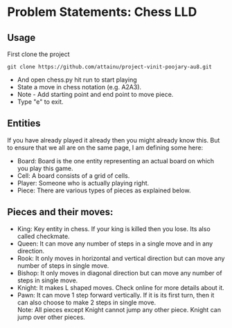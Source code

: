 # Problem Statements: Chess LLD

## Usage
First clone the project
```
git clone https://github.com/attainu/project-vinit-poojary-au8.git
```
* And open chess.py hit run to start playing 
* State a move in chess notation (e.g. A2A3). 
* Note - Add starting point and end point to move piece. 
* Type "e" to exit.

## Entities
If you have already played it already then you might already know this. But to ensure that we all are on the same page, I am defining some here:
* Board: Board is the one entity representing an actual board on which you play this game.
* Cell: A board consists of a grid of cells.
* Player: Someone who is actually playing right.
* Piece: There are various types of pieces as explained below.

## Pieces and their moves:
* King: Key entity in chess. If your king is killed then you lose. Its also called checkmate.
* Queen: It can move any number of steps in a single move and in any direction.
* Rook: It only moves in horizontal and vertical direction but can move any number of steps in single move.
* Bishop: It only moves in diagonal direction but can move any number of steps in single move.
* Knight: It makes L shaped moves. Check online for more details about it.
* Pawn: It can move 1 step forward vertically. If it is its first turn, then it can also choose to make 2 steps in single move.  
Note: All pieces except Knight cannot jump any other piece. Knight can jump over other pieces.
